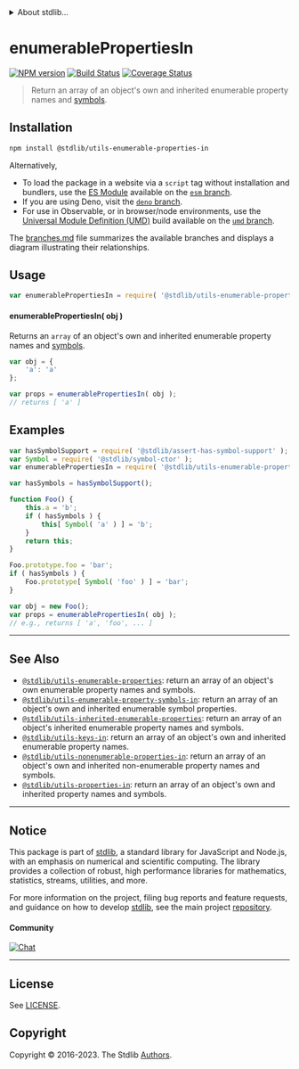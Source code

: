 <!--

@license Apache-2.0

Copyright (c) 2018 The Stdlib Authors.

Licensed under the Apache License, Version 2.0 (the "License");
you may not use this file except in compliance with the License.
You may obtain a copy of the License at

   http://www.apache.org/licenses/LICENSE-2.0

Unless required by applicable law or agreed to in writing, software
distributed under the License is distributed on an "AS IS" BASIS,
WITHOUT WARRANTIES OR CONDITIONS OF ANY KIND, either express or implied.
See the License for the specific language governing permissions and
limitations under the License.

-->


<details>
  <summary>
    About stdlib...
  </summary>
  <p>We believe in a future in which the web is a preferred environment for numerical computation. To help realize this future, we've built stdlib. stdlib is a standard library, with an emphasis on numerical and scientific computation, written in JavaScript (and C) for execution in browsers and in Node.js.</p>
  <p>The library is fully decomposable, being architected in such a way that you can swap out and mix and match APIs and functionality to cater to your exact preferences and use cases.</p>
  <p>When you use stdlib, you can be absolutely certain that you are using the most thorough, rigorous, well-written, studied, documented, tested, measured, and high-quality code out there.</p>
  <p>To join us in bringing numerical computing to the web, get started by checking us out on <a href="https://github.com/stdlib-js/stdlib">GitHub</a>, and please consider <a href="https://opencollective.com/stdlib">financially supporting stdlib</a>. We greatly appreciate your continued support!</p>
</details>

# enumerablePropertiesIn

[![NPM version][npm-image]][npm-url] [![Build Status][test-image]][test-url] [![Coverage Status][coverage-image]][coverage-url] <!-- [![dependencies][dependencies-image]][dependencies-url] -->

> Return an array of an object's own and inherited enumerable property names and [symbols][@stdlib/symbol/ctor].

<section class="installation">

## Installation

```bash
npm install @stdlib/utils-enumerable-properties-in
```

Alternatively,

-   To load the package in a website via a `script` tag without installation and bundlers, use the [ES Module][es-module] available on the [`esm` branch][esm-url].
-   If you are using Deno, visit the [`deno` branch][deno-url].
-   For use in Observable, or in browser/node environments, use the [Universal Module Definition (UMD)][umd] build available on the [`umd` branch][umd-url].

The [branches.md][branches-url] file summarizes the available branches and displays a diagram illustrating their relationships.

</section>

<section class="usage">

## Usage

```javascript
var enumerablePropertiesIn = require( '@stdlib/utils-enumerable-properties-in' );
```

#### enumerablePropertiesIn( obj )

Returns an `array` of an object's own and inherited enumerable property names and [symbols][@stdlib/symbol/ctor].

```javascript
var obj = {
    'a': 'a'
};

var props = enumerablePropertiesIn( obj );
// returns [ 'a' ]
```

</section>

<!-- /.usage -->

<section class="notes">

</section>

<!-- /.notes -->

<section class="examples">

## Examples

<!-- eslint no-undef: "error" -->

```javascript
var hasSymbolSupport = require( '@stdlib/assert-has-symbol-support' );
var Symbol = require( '@stdlib/symbol-ctor' );
var enumerablePropertiesIn = require( '@stdlib/utils-enumerable-properties-in' );

var hasSymbols = hasSymbolSupport();

function Foo() {
    this.a = 'b';
    if ( hasSymbols ) {
        this[ Symbol( 'a' ) ] = 'b';
    }
    return this;
}

Foo.prototype.foo = 'bar';
if ( hasSymbols ) {
    Foo.prototype[ Symbol( 'foo' ) ] = 'bar';
}

var obj = new Foo();
var props = enumerablePropertiesIn( obj );
// e.g., returns [ 'a', 'foo', ... ]
```

</section>

<!-- /.examples -->

<!-- Section for related `stdlib` packages. Do not manually edit this section, as it is automatically populated. -->

<section class="related">

* * *

## See Also

-   <span class="package-name">[`@stdlib/utils-enumerable-properties`][@stdlib/utils/enumerable-properties]</span><span class="delimiter">: </span><span class="description">return an array of an object's own enumerable property names and symbols.</span>
-   <span class="package-name">[`@stdlib/utils-enumerable-property-symbols-in`][@stdlib/utils/enumerable-property-symbols-in]</span><span class="delimiter">: </span><span class="description">return an array of an object's own and inherited enumerable symbol properties.</span>
-   <span class="package-name">[`@stdlib/utils-inherited-enumerable-properties`][@stdlib/utils/inherited-enumerable-properties]</span><span class="delimiter">: </span><span class="description">return an array of an object's inherited enumerable property names and symbols.</span>
-   <span class="package-name">[`@stdlib/utils-keys-in`][@stdlib/utils/keys-in]</span><span class="delimiter">: </span><span class="description">return an array of an object's own and inherited enumerable property names.</span>
-   <span class="package-name">[`@stdlib/utils-nonenumerable-properties-in`][@stdlib/utils/nonenumerable-properties-in]</span><span class="delimiter">: </span><span class="description">return an array of an object's own and inherited non-enumerable property names and symbols.</span>
-   <span class="package-name">[`@stdlib/utils-properties-in`][@stdlib/utils/properties-in]</span><span class="delimiter">: </span><span class="description">return an array of an object's own and inherited property names and symbols.</span>

</section>

<!-- /.related -->

<!-- Section for all links. Make sure to keep an empty line after the `section` element and another before the `/section` close. -->


<section class="main-repo" >

* * *

## Notice

This package is part of [stdlib][stdlib], a standard library for JavaScript and Node.js, with an emphasis on numerical and scientific computing. The library provides a collection of robust, high performance libraries for mathematics, statistics, streams, utilities, and more.

For more information on the project, filing bug reports and feature requests, and guidance on how to develop [stdlib][stdlib], see the main project [repository][stdlib].

#### Community

[![Chat][chat-image]][chat-url]

---

## License

See [LICENSE][stdlib-license].


## Copyright

Copyright &copy; 2016-2023. The Stdlib [Authors][stdlib-authors].

</section>

<!-- /.stdlib -->

<!-- Section for all links. Make sure to keep an empty line after the `section` element and another before the `/section` close. -->

<section class="links">

[npm-image]: http://img.shields.io/npm/v/@stdlib/utils-enumerable-properties-in.svg
[npm-url]: https://npmjs.org/package/@stdlib/utils-enumerable-properties-in

[test-image]: https://github.com/stdlib-js/utils-enumerable-properties-in/actions/workflows/test.yml/badge.svg?branch=main
[test-url]: https://github.com/stdlib-js/utils-enumerable-properties-in/actions/workflows/test.yml?query=branch:main

[coverage-image]: https://img.shields.io/codecov/c/github/stdlib-js/utils-enumerable-properties-in/main.svg
[coverage-url]: https://codecov.io/github/stdlib-js/utils-enumerable-properties-in?branch=main

<!--

[dependencies-image]: https://img.shields.io/david/stdlib-js/utils-enumerable-properties-in.svg
[dependencies-url]: https://david-dm.org/stdlib-js/utils-enumerable-properties-in/main

-->

[chat-image]: https://img.shields.io/gitter/room/stdlib-js/stdlib.svg
[chat-url]: https://app.gitter.im/#/room/#stdlib-js_stdlib:gitter.im

[stdlib]: https://github.com/stdlib-js/stdlib

[stdlib-authors]: https://github.com/stdlib-js/stdlib/graphs/contributors

[umd]: https://github.com/umdjs/umd
[es-module]: https://developer.mozilla.org/en-US/docs/Web/JavaScript/Guide/Modules

[deno-url]: https://github.com/stdlib-js/utils-enumerable-properties-in/tree/deno
[umd-url]: https://github.com/stdlib-js/utils-enumerable-properties-in/tree/umd
[esm-url]: https://github.com/stdlib-js/utils-enumerable-properties-in/tree/esm
[branches-url]: https://github.com/stdlib-js/utils-enumerable-properties-in/blob/main/branches.md

[stdlib-license]: https://raw.githubusercontent.com/stdlib-js/utils-enumerable-properties-in/main/LICENSE

[@stdlib/symbol/ctor]: https://github.com/stdlib-js/symbol-ctor

<!-- <related-links> -->

[@stdlib/utils/enumerable-properties]: https://github.com/stdlib-js/utils-enumerable-properties

[@stdlib/utils/enumerable-property-symbols-in]: https://github.com/stdlib-js/utils-enumerable-property-symbols-in

[@stdlib/utils/inherited-enumerable-properties]: https://github.com/stdlib-js/utils-inherited-enumerable-properties

[@stdlib/utils/keys-in]: https://github.com/stdlib-js/utils-keys-in

[@stdlib/utils/nonenumerable-properties-in]: https://github.com/stdlib-js/utils-nonenumerable-properties-in

[@stdlib/utils/properties-in]: https://github.com/stdlib-js/utils-properties-in

<!-- </related-links> -->

</section>

<!-- /.links -->

